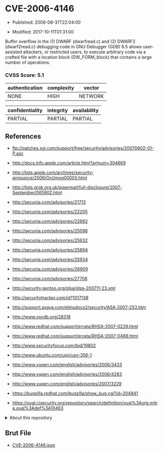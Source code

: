 # CVE-2006-4146

- Published: 2006-08-31T22:04:00

- Modified: 2017-10-11T01:31:00

Buffer overflow in the (1) DWARF (dwarfread.c) and (2) DWARF2 (dwarf2read.c) debugging code in GNU Debugger (GDB) 6.5 allows user-assisted attackers, or restricted users, to execute arbitrary code via a crafted file with a location block (DW_FORM_block) that contains a large number of operations.

### CVSS Score: **5.1**

| authentication | complexity | vector |
| --- | --- | --- |
| NONE | HIGH | NETWORK |

| confidentiality | integrity | availability |
| --- | --- | --- |
| PARTIAL | PARTIAL | PARTIAL |

## References

* ftp://patches.sgi.com/support/free/security/advisories/20070602-01-P.asc

* http://docs.info.apple.com/article.html?artnum=304669

* http://lists.apple.com/archives/security-announce/2006/Oct/msg00000.html

* http://lists.grok.org.uk/pipermail/full-disclosure/2007-September/065902.html

* http://secunia.com/advisories/21713

* http://secunia.com/advisories/22205

* http://secunia.com/advisories/22662

* http://secunia.com/advisories/25098

* http://secunia.com/advisories/25632

* http://secunia.com/advisories/25894

* http://secunia.com/advisories/25934

* http://secunia.com/advisories/26909

* http://secunia.com/advisories/27706

* http://security.gentoo.org/glsa/glsa-200711-23.xml

* http://securitytracker.com/id?1017138

* http://support.avaya.com/elmodocs2/security/ASA-2007-253.htm

* http://www.osvdb.org/28318

* http://www.redhat.com/support/errata/RHSA-2007-0229.html

* http://www.redhat.com/support/errata/RHSA-2007-0469.html

* http://www.securityfocus.com/bid/19802

* http://www.ubuntu.com/usn/usn-356-1

* http://www.vupen.com/english/advisories/2006/3433

* http://www.vupen.com/english/advisories/2006/4283

* http://www.vupen.com/english/advisories/2007/3229

* https://bugzilla.redhat.com/bugzilla/show_bug.cgi?id=204841

* https://oval.cisecurity.org/repository/search/definition/oval%3Aorg.mitre.oval%3Adef%3A10463

<details>
<summary>About this repository</summary> 

  This repository is part of the project [Live Hack CVE](https://github.com/Live-Hack-CVE). Main website can be found [www.live-hack.org](https://www.live-hack.org) 
  
  Made by [Sn0wAlice](https://github.com/Sn0wAlice) for the people that care about security and need to have a feed of the latest CVEs. Hope you enjoy it, don't forget to star the repo and follow me on [Twitter](https://twitter.com/Sn0wAlice) and [Github](https://github.com/Sn0wAlice). And that is my [personnal website](https://www.alice-snow.me/)

  - [Home Page](https://github.com/Live-Hack-CVE)
  - [Framework](https://github.com/Live-Hack-CVE/cve-framework)
  - [CVE database](https://github.com/Live-Hack-CVE/full_database)
  - [Changelog](https://github.com/Live-Hack-CVE/Changelog)
</details>

## Brut File

* [CVE-2006-4146.json](https://raw.githubusercontent.com/Live-Hack-CVE/full_database/main/cves/2006/CVE-2006-4146.json)

